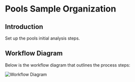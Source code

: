 # Pools Sample Organization

## Introduction
Set up the pools initial analysis steps.

## Workflow Diagram
Below is the workflow diagram that outlines the process steps:

![Workflow Diagram](/Users/tsapalou/Downloads/Pools_pipeline)  

